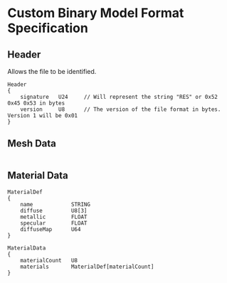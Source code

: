 # Custom Binary Model Format Specification

## Header
Allows the file to be identified.

```
Header
{
    signature   U24     // Will represent the string "RES" or 0x52 0x45 0x53 in bytes
    version     U8      // The version of the file format in bytes. Version 1 will be 0x01
}
```

## Mesh Data

```

```

## Material Data

```
MaterialDef
{
    name            STRING
    diffuse         U8[3]
    metallic        FLOAT
    specular        FLOAT
    diffuseMap      U64
}

MaterialData
{
    materialCount   U8
    materials       MaterialDef[materialCount]
}
```
